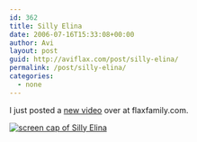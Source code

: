 ```yaml
---
id: 362
title: Silly Elina
date: 2006-07-16T15:33:08+00:00
author: Avi
layout: post
guid: http://aviflax.com/post/silly-elina/
permalink: /post/silly-elina/
categories:
  - none
---
```

I just posted a [new video](http://flaxfamily.com/post/silly-elina/) over at flaxfamily.com.

[![screen cap of Silly Elina](http://aviflax.com/wp-content/uploads/2006/07/SillyElina.png)](http://flaxfamily.com/post/silly-elina/)